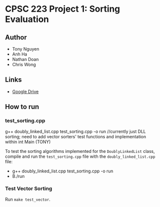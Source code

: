 # CPSC 223 Project 1: Sorting Evaluation

## Author
* Tony Nguyen
* Anh Ha
* Nathan Doan
* Chris Wong

## Links
* [Google Drive](https://drive.google.com/drive/folders/1LjX7IyYtBnobgSr9UCf3vwoGQPKegDV-?usp=share_link)

## How to run

### test_sorting.cpp
g++ doubly_linked_list.cpp test_sorting.cpp -o run //currently just DLL sorting; need to add vector sorters' test functions and implementation within int Main (TONY)

To test the sorting algorithms implemented for the `DoublyLinkedList` class, compile and run the `test_sorting.cpp` file with the `doubly_linked_list.cpp` file:
* g++ doubly_linked_list.cpp test_sorting.cpp -o run
* B./run

### Test Vector Sorting
Run `make test_vector`.